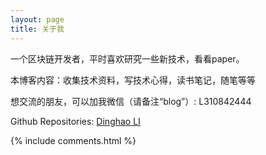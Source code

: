 ```yaml
---
layout: page
title: 关于我 
---
```


一个区块链开发者，平时喜欢研究一些新技术，看看paper。
<p>
本博客内容：收集技术资料，写技术心得，读书笔记，随笔等等
<p>
想交流的朋友，可以加我微信（请备注“blog”）: L310842444
<p> 
Github Repositories: <a href="https://github.com/DinghaoLI">Dinghao LI</a> 



{% include comments.html %}

